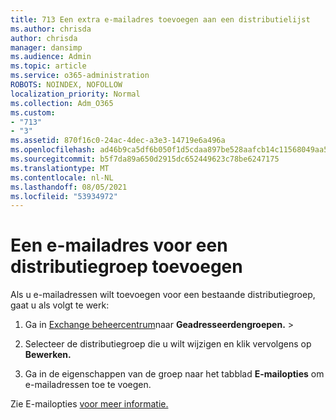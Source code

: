 ```yaml
---
title: 713 Een extra e-mailadres toevoegen aan een distributielijst
ms.author: chrisda
author: chrisda
manager: dansimp
ms.audience: Admin
ms.topic: article
ms.service: o365-administration
ROBOTS: NOINDEX, NOFOLLOW
localization_priority: Normal
ms.collection: Adm_O365
ms.custom:
- "713"
- "3"
ms.assetid: 870f16c0-24ac-4dec-a3e3-14719e6a496a
ms.openlocfilehash: ad46b9ca5df6b050f1d5cdaa897be528aafcb14c11568049aa512c4f65645392
ms.sourcegitcommit: b5f7da89a650d2915dc652449623c78be6247175
ms.translationtype: MT
ms.contentlocale: nl-NL
ms.lasthandoff: 08/05/2021
ms.locfileid: "53934972"
---
```

# <a name="add-an-email-address-for-a-distribution-group"></a>Een e-mailadres voor een distributiegroep toevoegen

Als u e-mailadressen wilt toevoegen voor een bestaande distributiegroep, gaat u als volgt te werk:

1. Ga in [Exchange beheercentrum](https://outlook.office365.com/ecp/)naar **Geadresseerdengroepen.** \> 

2. Selecteer de distributiegroep die u wilt wijzigen en klik vervolgens op **Bewerken.**

3. Ga in de eigenschappen van de groep naar het tabblad **E-mailopties** om e-mailadressen toe te voegen. 

Zie E-mailopties [voor meer informatie.](https://technet.microsoft.com/library/bb124513.aspx#emailoptions)
